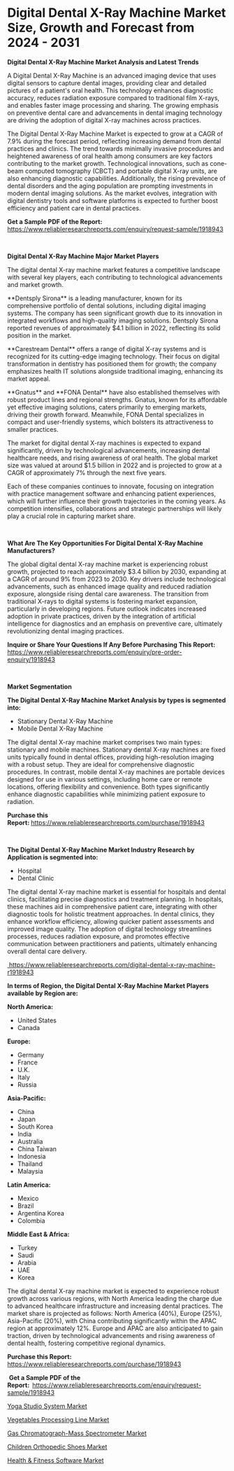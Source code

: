 <p><h1>Digital Dental X-Ray Machine Market Size, Growth and Forecast from 2024 - 2031</h1></p><p><strong>Digital Dental X-Ray Machine Market Analysis and Latest Trends</strong></p>
<p><p>A Digital Dental X-Ray Machine is an advanced imaging device that uses digital sensors to capture dental images, providing clear and detailed pictures of a patient's oral health. This technology enhances diagnostic accuracy, reduces radiation exposure compared to traditional film X-rays, and enables faster image processing and sharing. The growing emphasis on preventive dental care and advancements in dental imaging technology are driving the adoption of digital X-ray machines across practices.</p><p>The Digital Dental X-Ray Machine Market is expected to grow at a CAGR of 7.9% during the forecast period, reflecting increasing demand from dental practices and clinics. The trend towards minimally invasive procedures and heightened awareness of oral health among consumers are key factors contributing to the market growth. Technological innovations, such as cone-beam computed tomography (CBCT) and portable digital X-ray units, are also enhancing diagnostic capabilities. Additionally, the rising prevalence of dental disorders and the aging population are prompting investments in modern dental imaging solutions. As the market evolves, integration with digital dentistry tools and software platforms is expected to further boost efficiency and patient care in dental practices.</p></p>
<p><strong>Get a Sample PDF of the Report:&nbsp;</strong> <a href="https://www.reliableresearchreports.com/enquiry/request-sample/1918943?utm_campaign=115&utm_medium=2&utm_source=Github&utm_content=ia&utm_term=24102024&utm_id=digital-dental-x-ray-machine">https://www.reliableresearchreports.com/enquiry/request-sample/1918943</a></p>
<p>&nbsp;</p>
<p><strong>Digital Dental X-Ray Machine Major Market Players</strong></p>
<p><p>The digital dental X-ray machine market features a competitive landscape with several key players, each contributing to technological advancements and market growth. </p><p>**Dentsply Sirona** is a leading manufacturer, known for its comprehensive portfolio of dental solutions, including digital imaging systems. The company has seen significant growth due to its innovation in integrated workflows and high-quality imaging solutions. Dentsply Sirona reported revenues of approximately $4.1 billion in 2022, reflecting its solid position in the market.</p><p>**Carestream Dental** offers a range of digital X-ray systems and is recognized for its cutting-edge imaging technology. Their focus on digital transformation in dentistry has positioned them for growth; the company emphasizes health IT solutions alongside traditional imaging, enhancing its market appeal.</p><p>**Gnatus** and **FONA Dental** have also established themselves with robust product lines and regional strengths. Gnatus, known for its affordable yet effective imaging solutions, caters primarily to emerging markets, driving their growth forward. Meanwhile, FONA Dental specializes in compact and user-friendly systems, which bolsters its attractiveness to smaller practices.</p><p>The market for digital dental X-ray machines is expected to expand significantly, driven by technological advancements, increasing dental healthcare needs, and rising awareness of oral health. The global market size was valued at around $1.5 billion in 2022 and is projected to grow at a CAGR of approximately 7% through the next five years.</p><p>Each of these companies continues to innovate, focusing on integration with practice management software and enhancing patient experiences, which will further influence their growth trajectories in the coming years. As competition intensifies, collaborations and strategic partnerships will likely play a crucial role in capturing market share.</p></p>
<p>&nbsp;</p>
<p><strong>What Are The Key Opportunities For Digital Dental X-Ray Machine Manufacturers?</strong></p>
<p><p>The global digital dental X-ray machine market is experiencing robust growth, projected to reach approximately $3.4 billion by 2030, expanding at a CAGR of around 9% from 2023 to 2030. Key drivers include technological advancements, such as enhanced image quality and reduced radiation exposure, alongside rising dental care awareness. The transition from traditional X-rays to digital systems is fostering market expansion, particularly in developing regions. Future outlook indicates increased adoption in private practices, driven by the integration of artificial intelligence for diagnostics and an emphasis on preventive care, ultimately revolutionizing dental imaging practices.</p></p>
<p><strong>Inquire or Share Your Questions If Any Before Purchasing This Report:</strong> <a href="https://www.reliableresearchreports.com/enquiry/pre-order-enquiry/1918943?utm_campaign=115&utm_medium=2&utm_source=Github&utm_content=ia&utm_term=24102024&utm_id=digital-dental-x-ray-machine">https://www.reliableresearchreports.com/enquiry/pre-order-enquiry/1918943</a></p>
<p>&nbsp;</p>
<p><strong>Market Segmentation</strong></p>
<p><strong>The Digital Dental X-Ray Machine Market Analysis by types is segmented into:</strong></p>
<p><ul><li>Stationary Dental X-Ray Machine</li><li>Mobile Dental X-Ray Machine</li></ul></p>
<p><p>The digital dental X-ray machine market comprises two main types: stationary and mobile machines. Stationary dental X-ray machines are fixed units typically found in dental offices, providing high-resolution imaging with a robust setup. They are ideal for comprehensive diagnostic procedures. In contrast, mobile dental X-ray machines are portable devices designed for use in various settings, including home care or remote locations, offering flexibility and convenience. Both types significantly enhance diagnostic capabilities while minimizing patient exposure to radiation.</p></p>
<p><strong>Purchase this Report:&nbsp;</strong><a href="https://www.reliableresearchreports.com/purchase/1918943?utm_campaign=115&utm_medium=2&utm_source=Github&utm_content=ia&utm_term=24102024&utm_id=digital-dental-x-ray-machine">https://www.reliableresearchreports.com/purchase/1918943</a></p>
<p>&nbsp;</p>
<p><strong>The Digital Dental X-Ray Machine Market Industry Research by Application is segmented into:</strong></p>
<p><ul><li>Hospital</li><li>Dental Clinic</li></ul></p>
<p><p>The digital dental X-ray machine market is essential for hospitals and dental clinics, facilitating precise diagnostics and treatment planning. In hospitals, these machines aid in comprehensive patient care, integrating with other diagnostic tools for holistic treatment approaches. In dental clinics, they enhance workflow efficiency, allowing quicker patient assessments and improved image quality. The adoption of digital technology streamlines processes, reduces radiation exposure, and promotes effective communication between practitioners and patients, ultimately enhancing overall dental care delivery.</p></p>
<p><a href="https://www.reliableresearchreports.com/digital-dental-x-ray-machine-r1918943?utm_campaign=115&utm_medium=2&utm_source=Github&utm_content=ia&utm_term=24102024&utm_id=digital-dental-x-ray-machine">&nbsp;https://www.reliableresearchreports.com/digital-dental-x-ray-machine-r1918943</a></p>
<p><strong>In terms of Region, the Digital Dental X-Ray Machine Market Players available by Region are:</strong></p>
<p>
    <p> <strong> North America: </strong>
        <ul>
            <li>United States</li>
            <li>Canada</li>
        </ul>
        </p> 
    <p> <strong> Europe: </strong>
        <ul>
            <li>Germany</li>
            <li>France</li>
            <li>U.K.</li>
            <li>Italy</li>
            <li>Russia</li>
        </ul>
        </p> 
    <p> <strong> Asia-Pacific: </strong>
        <ul>
            <li>China</li>
            <li>Japan</li>
            <li>South Korea</li>
            <li>India</li>
            <li>Australia</li>
            <li>China Taiwan</li>
            <li>Indonesia</li>
            <li>Thailand</li>
            <li>Malaysia</li>
        </ul>
        </p> 
    <p> <strong> Latin America: </strong>
        <ul>
            <li>Mexico</li>
            <li>Brazil</li>
            <li>Argentina Korea</li>
            <li>Colombia</li>
        </ul>
        </p> 
    <p> <strong> Middle East & Africa: </strong>
        <ul>
            <li>Turkey</li>
            <li>Saudi</li>
            <li>Arabia</li>
            <li>UAE</li>
            <li>Korea</li>
        </ul>
    </p>
    </p>
<p><p>The digital dental X-ray machine market is expected to experience robust growth across various regions, with North America leading the charge due to advanced healthcare infrastructure and increasing dental practices. The market share is projected as follows: North America (40%), Europe (25%), Asia-Pacific (20%), with China contributing significantly within the APAC region at approximately 12%. Europe and APAC are also anticipated to gain traction, driven by technological advancements and rising awareness of dental health, fostering competitive regional dynamics.</p></p>
<p><strong>Purchase this Report: </strong><a href="https://www.reliableresearchreports.com/purchase/1918943?utm_campaign=115&utm_medium=2&utm_source=Github&utm_content=ia&utm_term=24102024&utm_id=digital-dental-x-ray-machine">https://www.reliableresearchreports.com/purchase/1918943</a></p>
<p>&nbsp;<strong>Get a Sample PDF of the Report:&nbsp;&nbsp;</strong><a href="https://www.reliableresearchreports.com/enquiry/request-sample/1918943?utm_campaign=115&utm_medium=2&utm_source=Github&utm_content=ia&utm_term=24102024&utm_id=digital-dental-x-ray-machine">https://www.reliableresearchreports.com/enquiry/request-sample/1918943</a></p>
<p><strong></strong></p>
<p><p><a href="https://www.linkedin.com/pulse/evaluating-yoga-studio-system-market-trends-growth-tm4lc?utm_campaign=115&utm_medium=2&utm_source=Github&utm_content=ia&utm_term=24102024&utm_id=digital-dental-x-ray-machine">Yoga Studio System Market</a></p><p><a href="https://issuu.com/reportprime-2/docs/vegetables-processing-line-market-s_20811c49300c7c?utm_campaign=115&utm_medium=2&utm_source=Github&utm_content=ia&utm_term=24102024&utm_id=digital-dental-x-ray-machine">Vegetables Processing Line Market</a></p><p><a href="https://github.com/AlbertGonzalez266/Market-Research-Report-List-1/blob/main/gas-chromatograph-mass-spectrometer-market.md?utm_campaign=115&utm_medium=2&utm_source=Github&utm_content=ia&utm_term=24102024&utm_id=digital-dental-x-ray-machine">Gas Chromatograph-Mass Spectrometer Market</a></p><p><a href="https://github.com/JavierDDowns/Market-Research-Report-List-1/blob/main/children-orthopedic-shoes-market.md?utm_campaign=115&utm_medium=2&utm_source=Github&utm_content=ia&utm_term=24102024&utm_id=digital-dental-x-ray-machine">Children Orthopedic Shoes Market</a></p><p><a href="https://www.linkedin.com/pulse/trends-global-health-fitness-software-market-forecast-bp3oc?utm_campaign=115&utm_medium=2&utm_source=Github&utm_content=ia&utm_term=24102024&utm_id=digital-dental-x-ray-machine">Health & Fitness Software Market</a></p></p>